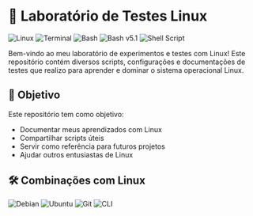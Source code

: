 # 🐧 Laboratório de Testes Linux

![Linux](https://img.shields.io/badge/Linux-FCC624?style=for-the-badge&logo=linux&logoColor=black)
![Terminal](https://img.shields.io/badge/Terminal-%23054020?style=for-the-badge&logo=gnome-terminal&logoColor=white)
![Bash](https://img.shields.io/badge/Bash-4EAA25?style=for-the-badge&logo=gnu-bash&logoColor=white)
![Bash v5.1](https://img.shields.io/badge/Bash-5.1-blue?style=for-the-badge&logo=gnu-bash&logoColor=white)
![Shell Script](https://img.shields.io/badge/shell_script-%23121011.svg?style=for-the-badge&logo=gnu-bash&logoColor=white)

Bem-vindo ao meu laboratório de experimentos e testes com Linux! Este repositório contém diversos scripts, configurações e documentações de testes que realizo para aprender e dominar o sistema operacional Linux.

## 🚀 Objetivo

Este repositório tem como objetivo:
- Documentar meus aprendizados com Linux
- Compartilhar scripts úteis
- Servir como referência para futuros projetos
- Ajudar outros entusiastas de Linux

## 🛠️ Combinações com Linux

![Debian](https://img.shields.io/badge/Debian-A81D33?style=for-the-badge&logo=debian&logoColor=white)
![Ubuntu](https://img.shields.io/badge/Ubuntu-E95420?style=for-the-badge&logo=ubuntu&logoColor=white)
![Git](https://img.shields.io/badge/Git-F05032?style=for-the-badge&logo=git&logoColor=white)
![CLI](https://img.shields.io/badge/CLI-FFD43B?style=for-the-badge&logo=terminal&logoColor=black)

